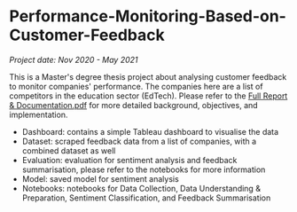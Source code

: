 # Performance-Monitoring-Based-on-Customer-Feedback

*Project date: Nov 2020 - May 2021*

This is a Master's degree thesis project about analysing customer feedback to monitor companies' performance.
The companies here are a list of competitors in the education sector (EdTech).
Please refer to the [Full Report & Documentation.pdf](https://github.com/stefanlauren/Performance-Monitoring-Based-on-Customer-Feedback/blob/main/Full%20Report%20%26%20Documentation.pdf) for more detailed background, objectives, and implementation.<br/>

- Dashboard: contains a simple Tableau dashboard to visualise the data
- Dataset: scraped feedback data from a list of companies, with a combined dataset as well
- Evaluation: evaluation for sentiment analysis and feedback summarisation, please refer to the notebooks for more information
- Model: saved model for sentiment analysis
- Notebooks: notebooks for Data Collection, Data Understanding & Preparation, Sentiment Classification, and Feedback Summarisation
